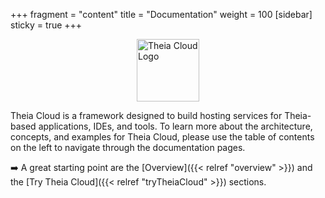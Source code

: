 +++
fragment = "content"
title = "Documentation"
weight = 100
[sidebar]
  sticky = true
+++

<img src="../images/logo.png" alt="Theia Cloud Logo" width="100" style="display: block; margin: auto;" />

Theia Cloud is a framework designed to build hosting services for Theia-based applications, IDEs, and tools.
To learn more about the architecture, concepts, and examples for Theia Cloud, please use the table of contents on the left to navigate through the documentation pages.

➡️ A great starting point are the [Overview]({{< relref "overview" >}}) and the [Try Theia Cloud]({{< relref "tryTheiaCloud" >}}) sections.
